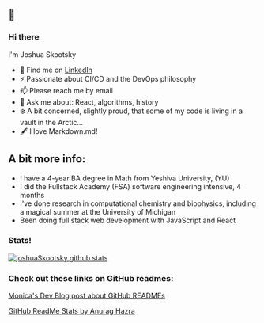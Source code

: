 ## 👋
### Hi there 

I'm Joshua Skootsky
<!-- - 💼 Find me on <a href="https://www.linkedin.com/in/joshua-skootsky/">LinkedIn</a> -->
-  💼 Find me on [LinkedIn](https://www.linkedin.com/in/joshua-skootsky/ 'LinkedIn')
- ⚡ Passionate about CI/CD and the DevOps philosophy
- 📫 Please reach me by email
- 💬 Ask me about: React, algorithms, history
- ❄️ A bit concerned, slightly proud, that some of my code is living in a vault in the Arctic...
- 🖋️ I love Markdown.md!


## A bit more info: 
* I have a 4-year BA degree in Math from Yeshiva University, (YU)
* I did the Fullstack Academy (FSA) software engineering intensive, 4 months
* I've done research in computational chemistry and biophysics, including a magical summer at the University of Michigan
* Been doing full stack web development with JavaScript and React

<!--
- 🔭 I’m currently working on ...
- 🌱 I’m currently learning ...
- 👯 I’m looking to collaborate on ...
- 🤔 I’m looking for help with ...
- 💬 Ask me about ...
- 📫 How to reach me: ...
- 😄 Pronouns: ...
- ⚡ Fun fact: ...
-->
### Stats!
[![joshuaSkootsky github stats](https://github-readme-stats.vercel.app/api?username=JoshuaSkootsky)](https://github.com/anuraghazra/github-readme-stats)


### Check out these links on GitHub readmes:

[Monica's Dev Blog post about GitHub READMEs](https://www.aboutmonica.com/blog/how-to-create-a-github-profile-readme 'Monica\'s Dev Blog Post on READMEs')

[GitHub ReadMe Stats by Anurag Hazra](https://github.com/anuraghazra/github-readme-stats 'GitHub ReadMe Stats')
